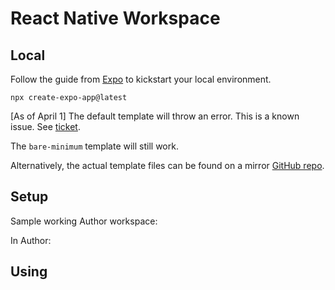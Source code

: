# React Native Workspace

## Local

Follow the guide from [Expo](https://docs.expo.dev/get-started/create-a-project/) to kickstart your local environment. 

```
npx create-expo-app@latest
````

[As of April 1] The default template will throw an error. This is a known issue. See [ticket](https://github.com/expo/expo/issues/35829).

The `bare-minimum` template will still work. 

Alternatively, the actual template files can be found on a mirror [GitHub repo](https://github.com/expo/expo-template-default).

## Setup

Sample working Author workspace:

In Author:


## Using

